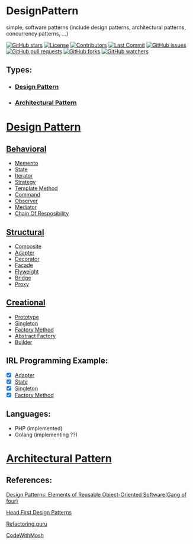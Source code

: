 # DesignPattern
simple, software patterns (include design patterns, architectural patterns, concurrency patterns, ...)

[![GitHub stars](https://img.shields.io/github/stars/imaarov/patterns?style=flat-square)](https://github.com/imaarov/patterns/stargazers)
[![License](https://img.shields.io/github/license/imaarov/patterns?style=flat-square)](https://github.com/imaarov/patterns/blob/main/LICENSE)
[![Contributors](https://img.shields.io/github/contributors/imaarov/patterns?style=flat-square)](https://github.com/imaarov/patterns/graphs/contributors)
[![Last Commit](https://img.shields.io/github/last-commit/imaarov/patterns?style=flat-square)](https://github.com/imaarov/patterns/commits/main)
[![GitHub issues](https://img.shields.io/github/issues/imaarov/patterns?style=flat-square)](https://github.com/imaarov/patterns/issues)
[![GitHub pull requests](https://img.shields.io/github/issues-pr/imaarov/patterns?style=flat-square)](https://github.com/imaarov/patterns/pulls)
[![GitHub forks](https://img.shields.io/github/forks/imaarov/patterns?style=flat-square)](https://github.com/imaarov/patterns/network/members)
[![GitHub watchers](https://img.shields.io/github/watchers/imaarov/patterns?style=flat-square)](https://github.com/imaarov/patterns/watchers)

## Types:
- ### [Design Pattern](#design-pattern-1)
- ### [Architectural Pattern](#architectural-pattern-1)

# [Design Pattern](#design-pattern)

## [Behavioral](Design/Behavioral)
- [Memento](Design/Behavioral/Memento)
- [State](Design/Behavioral/State)
- [Iterator](Design/Behavioral/Iterator)
- [Strategy](Design/Behavioral/Strategy)
- [Template Method](Design/Behavioral/Template_Method)
- [Command](Design/Behavioral/Command)
- [Observer](Design/Behavioral/Observer)
- [Mediator](Design/Behavioral/Mediator)
- [Chain Of Resposibility](Design/Behavioral/Chain_Of_Resposibility)

## [Structural](Design/Structural)
- [Composite](Design/Structural/Composite)
- [Adapter](Design/Structural/Adapter)
- [Decorator](Design/Structural/Decorator)
- [Facade](Design/Structural/Facade)
- [Flyweight](Design/Structural/Flyweight)
- [Bridge](Design/Structural/Bridge)
- [Proxy](Design/Structural/Proxy)

## [Creational](Design/Creational)
- [Prototype](Design/Creational/Prototype)
- [Singleton](Design/Creational/Singleton)
- [Factory Method](Design/Creational/Factory)
- [Abstract Factory](Design/Creational/Abstract_Factory)
- [Builder](Design/Creational/Builder)

## IRL Programming Example:
- [x] [Adapter](Design/Structural/Adapter)
- [x] [State](Design/Behavioral/State)
- [x] [Singleton](Design/Creational/Singleton)
- [x] [Factory Method](Design/Creational/Factory/php/sender/)

## Languages:
- PHP (implemented)
- Golang  (implementing ??)



# [Architectural Pattern](#architectural-pattern)


## References:
[Design Patterns: Elements of Reusable Object-Oriented Software(Gang of four)](https://www.amazon.com/Design-Patterns-Object-Oriented-Addison-Wesley-Professional-ebook/dp/B000SEIBB8)

[Head First Design Patterns](https://www.amazon.co.uk/dp/0596007124?linkCode=gs2&tag=oreilly20-21)

[Refactoring.guru](https://refactoring.guru/design-patterns/book)

[CodeWithMosh](https://codewithmosh.com/p/design-patterns)
